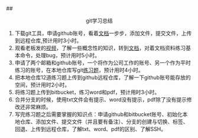 ##<center>git学习总结</center>
1. 下载git工具，申请github账号，看着[文档](https://www.liaoxuefeng.com/wiki/896043488029600)一步步，添加文件，提交文件，上传到远程仓库,预计用时3小时。
2. 观看老板发的[视频](http://study.163.com/course/introduction/1003109018.htm)，了解一些概念性的知识，转到[文档](https://www.liaoxuefeng.com/wiki/896043488029600)，对着文档资料练习基本命令，处理bug，预计用时5小时。
3. 申请了两个邮箱和github账号，一个将作为公司工作的账号、另一个作为平时练习的账号，在本地仓库写git[练习题](git练习题.md)，预计用时4小时。
4. 把本地仓库12道练习题上传到github远程仓库，了解一下github账号能存放的空间，预计用时2小时。
5. 将练习题上传到bitbucket，练习word和pdf，预计用时3小时。
6. 合并分支的时候，使用txt文件会有提示、word没有提示，pdf除了没有提示修改还非常麻烦。
7. 写完练习题之后需要掌握的知识点：申请github和bitbucket账号、初始化本地仓库、添加文件、提交文件（并且要有备注）、分支的创建与切换、标签、回退、上传到远程仓库，了解txt、word、pdf的区别、了解SSH。
